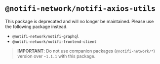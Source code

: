 # `@notifi-network/notifi-axios-utils`

This package is deprecated and will no longer be maintained.
Please use the following package instead.

- `@notifi-network/notifi-graphql`
- `@notifi-network/notifi-frontend-client`

> **IMPORTANT**: Do not use companion packages (`@notifi-network/*`) version over `~1.1.1` with this package.

